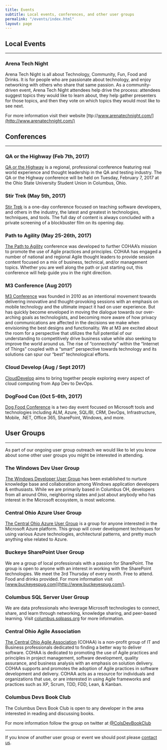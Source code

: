 ```yaml
---
title: Events
subtitle: Local events, conferences, and other user groups
permalink: "/events/index.html"
layout: page
---
```


## Local Events

---------------------------------------

### Arena Tech Night

Arena Tech Night is all about Technology, Community, Fun, Food and Drinks.  It is for people who are passionate about technology, and enjoy networking with others who share that same passion.  As a community-driven event, Arena Tech Night attendees help drive the process: attendees suggest topics they would like to learn about, they help gather presenters for those topics, and then they vote on which topics they would most like to see next.

For more information visit their website [ttp://www.arenatechnight.com/](http://www.arenatechnight.com/)


## Conferences

---------------------------------------

### QA or the Highway (Feb 7th, 2017)

[QA or the Highway](https://qaorthehighway.com/) is a regional, professional conference featuring real world experience and thought leadership in the QA and testing industry.  The QA or the Highway conference will be held on Tuesday, February 7, 2017 at the Ohio State University Student Union in Columbus, Ohio.

### Stir Trek (May 5th, 2017)

[Stir Trek](http://stirtrek.com/) is a one-day conference focused on teaching software developers, and others in the industry, the latest and greatest in technologies, techniques, and tools. The full day of content is always concluded with a private screening of a blockbuster film on its opening day.

### Path to Agility (May 25-26th, 2017)

[The Path to Agility](https://www.thepathtoagility.com/) conference was developed to further COHAA’s mission to promote the use of Agile practices and principles. COHAA has engaged a number of national and regional Agile thought leaders to provide session content focused on a mix of business, technical, and/or management topics. Whether you are well along the path or just starting out, this conference will help guide you in the right direction.

### M3 Conference (Aug 2017)

[M3 Conference](http://m3conf.com/) was founded in 2010 as an intentional movement towards delivering innovative and thought-provoking sessions with an emphasis on mobile technology and the ultimate impact it had on user experience. But has quickly become enveloped in moving the dialogue towards our over-arching goals as technologists, and becoming more aware of how privacy and communications are affected in the decisions we make when envisioning the best designs and functionality. We at M3 are excited about the room for a perspective that utilizes the full potential of our understanding to competitively drive business value while also seeking to improve the world around us. The rise of “connectivity” within the “Internet of Things” coupled with a “smart” perspective towards technology and its solutions can spur our “best” technological efforts.

### Cloud Develop (Aug / Sept 2017)

[CloudDevelop](http://clouddevelop.org/) aims to bring together people exploring every aspect of cloud computing from App Dev to DevOps.

### DogFood Con (Oct 5-6th, 2017)

[Dog Food Conference](http://dogfoodcon.com/) is a two day event focused on Microsoft tools and technologies including ALM, Azure, SQL/BI, CRM, DevOps, Infrastructure, Mobile, .NET, Office 365, SharePoint, Windows, and more.


## User Groups

---------------------------------------

As part of our ongoing user group outreach we would like to let you know about some other user groups you might be interested in attending.

### The Windows Dev User Group

[The Windows Developer User Group](https://thewindowsdeveloperusergroup.com/) has been established to nurture knowledge base and collaboration among Windows application developers & enthusiasts. While we are primarily based in Columbus OH, developers from all around Ohio, neighboring states and just about anybody who has interest in the Microsoft ecosystem, is most welcome.

### Central Ohio Azure User Group

[The Central Ohio Azure User Group](http://coazure.azurewebsites.net/) is a group for anyone interested in the Microsoft Azure platform. This group will cover development techniques for using various Azure technologies, architectural patterns, and pretty much anything else related to Azure.

### Buckeye SharePoint User Group

We are a group of local professionals with a passion for SharePoint. The group is open to anyone with an interest in working with the SharePoint technologies. We meet the 3rd Thursday of every month.  Free to attend.  Food and drinks provided.​ For more information visit [www.buckeyespug.com](http://www.buckeyespug.com/).

### Columbus SQL Server User Group

We are data professionals who leverage Microsoft technologies to connect, share, and learn through networking, knowledge sharing, and peer-based learning. Visit [columbus.sqlpass.org](http://columbus.sqlpass.org/) for more information.

### Central Ohio Agile Association

[The Central Ohio Agile Association](http://www.cohaa.org/) (COHAA) is a non-profit group of IT and Business professionals dedicated to finding a better way to deliver software. COHAA is dedicated to promoting the use of Agile practices and principles in project management, software development, quality assurance, and business analysis with an emphasis on solution delivery. COHAA supports and promotes the adoption of Agile practices in software development and delivery. COHAA acts as a resource for individuals and organizations that use, or are interested in using Agile frameworks and practices such as XP, Scrum, TDD, FDD, Lean, & Kanban.

### Columbus Devs Book Club

The Columbus Devs Book Club is open to any developer in the area interested in reading and discussing books.

For more information follow the group on twitter at [@ColsDevBookClub](https://twitter.com/ColsDevBookClub)

---------------------------------------


If you know of another user group or event we should post please [contact us](/about/#contact).